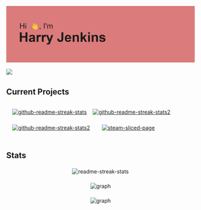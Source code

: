 
![banner](banner.png)

[![](https://visitcount.itsvg.in/api?id=hazzajenko&icon=0&color=0)](https://visitcount.itsvg.in)

## Current Projects

<div
 style="display: flex; flex-direction: row; justify-content: start; align-items: center; gap: 1rem; flex-wrap: wrap; padding: 1rem;"
 align="center">
    <a href="https://github.com/Hazzajenko/solar-engineer">
        <img src="https://denvercoder1-github-readme-stats.vercel.app/api/pin/?username=Hazzajenko&repo=Solar-Engineer&theme=onedark&hide_border=false&icon_color=F8D866&show_icons=false" alt="github-readme-streak-stats">
    </a>
    <a href="https://github.com/Hazzajenko/TypeForge">
        <img src="https://denvercoder1-github-readme-stats.vercel.app/api/pin/?username=Hazzajenko&repo=TypeForge&theme=onedark&hide_border=false&icon_color=F8D866&show_icons=false" alt="github-readme-streak-stats2">
    </a>
     <a href="https://github.com/Hazzajenko/InterfaceGenerator">
        <img src="https://denvercoder1-github-readme-stats.vercel.app/api/pin/?username=Hazzajenko&repo=InterfaceGenerator&theme=onedark&hide_border=false&icon_color=F8D866&show_icons=false" alt="github-readme-streak-stats2">
    </a>
    <br />
 <br />
    <a href="https://store.steampowered.com/app/2776440/Sliced/">
        <img src="https://cdn.cloudflare.steamstatic.com/steam/apps/2776440/header.jpg?t=1707449374" alt="steam-sliced-page">
    </a>
</div>

## Stats

<p align="center">
    <img src="https://github-readme-streak-stats.herokuapp.com/?user=hazzajenko&theme=onedark&hide_border=false" alt="readme-streak-stats" style="vertical-align:top; margin:4px">
</p>

<p align="center">
    <img src="https://github-readme-activity-graph.vercel.app/graph?username=Hazzajenko&theme=vue" alt="graph" style="vertical-align:top; margin:4px">
</p>

<p align="center">
    <img src="https://wakatime.com/share/@hazzajenko/fe409068-9ac0-4985-b9fd-b7fbdacb5144.svg" alt="graph" style="vertical-align:top; margin:4px">
</p>
